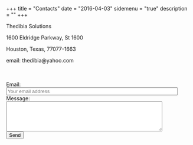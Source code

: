 +++
title = "Contacts"
date = "2016-04-03"
sidemenu = "true"
description = ""
+++
<br/>

<div class="text-center">
<p>Thedibia Solutions</p>
<p>1600 Eldridge Parkway, St 1600<p>
<p>Houston, Texas, 77077-1663</p>
<!-- <p>Tel: (650)799841</p> -->
<p>email: thedibia@yahoo.com<p>
</div>
<br/>
<br/>
<div class="container-fluid">
  <form id="contact-form" class="form-horizontal"  action ="http://formspree.io/jeronwunalu@gmail.com" method="post" >
      <div class="form-group">
          <input type="hidden" name="\_subject" value="New Contact Message!"/>
          <input type="hidden" name="\_cc" value="jeronwunalu@yahoo.com, thedibia@yahoo.com"/>    
          <label class="control-label col-sm-2" for="email">Email:</label>
          <div class="col-sm-10">
              <input type="email" class="form-control" name="\_replyto" size=55 maxlength="100" placeholder="Your email address"/>
          </div>
      </div>
      <div class="form-group">    
          <label class="control-label col-sm-2" for="message">Message:</label>          
          <div class="col-sm-10">
              <textarea class="form-control" id="message" name="body"
              placeholder="Your text" rows="5" cols="50" maxlength=100>   
               </textarea>
          </div>
      </div>
      <div class="form-group">
          <div class= "col-sm-offset-2 col-sm-8">
              <!-- <input type="submit" value="Send"/> -->
              <button type="submit" class="btn btn-primary">Send</button>
          </div>
      </div>
  </form>
</div>



<!--

<form class="pure-form pure-form-stacked">
  <fieldset>
    <div class="pure-g">
      <div class="pure-u-1 pure-u-md-1-3">
        <label for="first-name">First Name</label>
        <input id="first-name" class="pure-u-23-24" type="text">
      </div>

      <div class="pure-u-1 pure-u-md-1-3">
        <label for="last-name">Last Name</label>
        <input id="last-name" class="pure-u-23-24" type="text">
      </div>

      <div class="pure-u-1 pure-u-md-1-3">
        <label for="email">E-Mail</label>
        <input id="email" class="pure-u-23-24" type="email" required>
      </div>

      <div class="pure-u-1 pure-u-md-1-3">
        <label for="city">City</label>
        <input id="city" class="pure-u-23-24" type="text">
      </div>

      <div class="pure-u-1 pure-u-md-1-3">
        <label for="state">State</label>
        <select id="state" class="pure-input-1-2">
          <option>AL</option>
          <option>CA</option>
          <option>IL</option>
        </select>
      </div>
    </div>
    <fieldset class="pure-group">
      <input type="text" class="pure-input-1-2" placeholder="A title">
      <textarea class="pure-input-1-2" placeholder="Your message"></textarea>
    </fieldset>
    <button type="submit" class="pure-button pure-button-primary">Send</button>
  </fieldset>
</form>
-->
